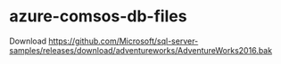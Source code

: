 # azure-comsos-db-files
Download https://github.com/Microsoft/sql-server-samples/releases/download/adventureworks/AdventureWorks2016.bak
